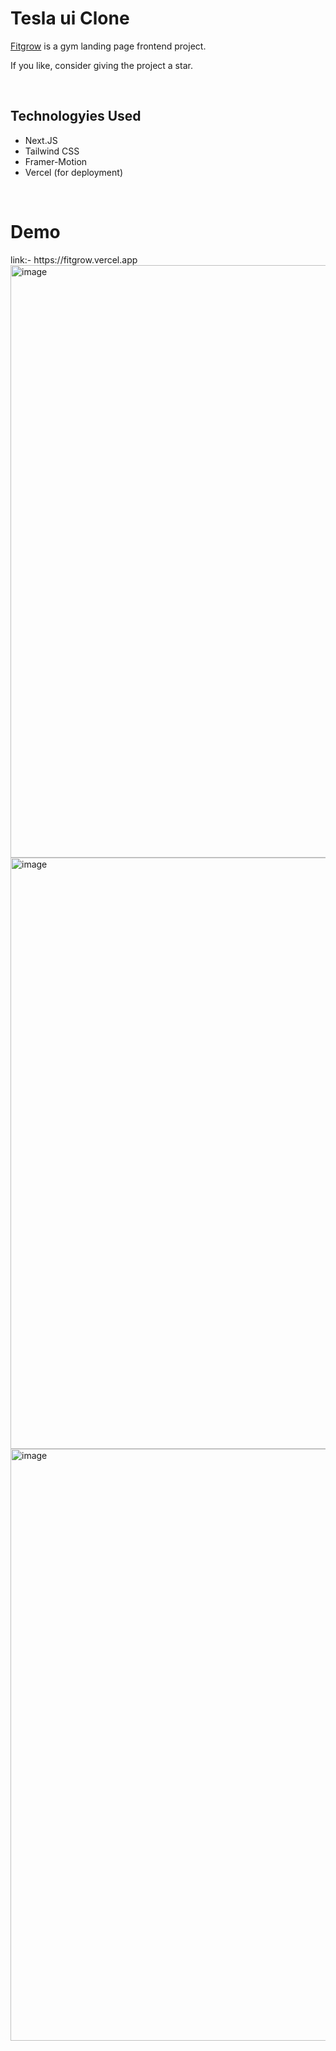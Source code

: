 <h1>Tesla ui Clone</h1>
<p><a href="https://fitgrow.vercel.app">Fitgrow</a> is a gym landing page frontend project.</p>
<p>If you like, consider giving the project a star.</p>
<br/>
<h2>Technologyies Used</h2>
    <ul>
      <li>Next.JS</li>
      <li>Tailwind CSS</li>
      <li>Framer-Motion</li>
      <li>Vercel (for deployment)</li>
    </ul>
<br/>
<h1>Demo</h1>
link:- https://fitgrow.vercel.app
<br/>
<img width="948" alt="image" src="https://user-images.githubusercontent.com/96938880/217812237-272da232-6ea5-4111-9cb5-0e7788a57102.png">
<img width="946" alt="image" src="https://user-images.githubusercontent.com/96938880/217812418-223f461d-369c-4ac1-8ea8-e6366c55fdc8.png">
<img width="947" alt="image" src="https://user-images.githubusercontent.com/96938880/217812549-d4630b59-c39a-4677-bfe8-1974ba93d531.png">





